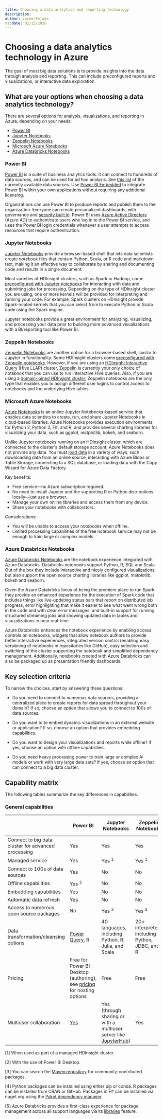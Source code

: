 ```yaml
---
title: Choosing a data analytics and reporting technology
description: 
author: zoinerTejada
ms:date: 02/12/2018
---
```


# Choosing a data analytics technology in Azure

The goal of most big data solutions is to provide insights into the data through analysis and reporting. This can include preconfigured reports and visualizations, or interactive data exploration. 

## What are your options when choosing a data analytics technology?

There are several options for analysis, visualizations, and reporting in Azure, depending on your needs:

- [Power BI](/power-bi/)
- [Jupyter Notebooks](https://jupyter.readthedocs.io/en/latest/index.html)
- [Zeppelin Notebooks](https://zeppelin.apache.org/)
- [Microsoft Azure Notebooks](https://notebooks.azure.com/)
- [Azure Databricks Notebooks](https://docs.azuredatabricks.net/user-guide/notebooks/index.html)

### Power BI

[Power BI](/power-bi/) is a suite of business analytics tools. It can connect to hundreds of data sources, and can be used for ad hoc analysis. See [this list](/power-bi/desktop-data-sources) of the currently available data sources. Use [Power BI Embedded](https://azure.microsoft.com/services/power-bi-embedded/) to integrate Power BI within your own applications without requiring any additional licensing.

Organizations can use Power BI to produce reports and publish them to the organization. Everyone can create personalized dashboards, with governance and [security built in](/power-bi/service-admin-power-bi-security). Power BI uses [Azure Active Directory](/azure/active-directory/) (Azure AD) to authenticate users who log in to the Power BI service, and uses the Power BI login credentials whenever a user attempts to access resources that require authentication.

### Jupyter Notebooks 

[Jupyter Notebooks](https://jupyter.readthedocs.io/en/latest/index.html) provide a browser-based shell that lets data scientists create *notebook* files that contain Python, Scala, or R code and markdown text, making it an effective way to collaborate by sharing and documenting code and results in a single document.

Most varieties of HDInsight clusters, such as Spark or Hadoop, come [preconfigured with Jupyter notebooks](/azure/hdinsight/spark/apache-spark-jupyter-notebook-kernels) for interacting with data and submitting jobs for processing. Depending on the type of HDInsight cluster you are using, one or more kernels will be provided for interpreting and running your code. For example, Spark clusters on HDInsight provide Spark-related kernels that you can select from to execute Python or Scala code using the Spark engine.

Jupyter notebooks provide a great environment for analyzing, visualizing, and processing your data prior to building more advanced visualizations with a BI/reporting tool like Power BI.

### Zeppelin Notebooks

[Zeppelin Notebooks](https://zeppelin.apache.org/) are another option for a browser-based shell, similar to Jupyter in functionality. Some HDInsight clusters come [preconfigured with Zeppelin notebooks](/azure/hdinsight/spark/apache-spark-zeppelin-notebook). However, if you are using an [HDInsight Interactive Query](/azure/hdinsight/interactive-query/apache-interactive-query-get-started) (Hive LLAP) cluster, [Zeppelin](/azure/hdinsight/hdinsight-connect-hive-zeppelin) is currently your only choice of notebook that you can use to run interactive Hive queries. Also, if you are using a [domain-joined HDInsight cluster](/azure/hdinsight/domain-joined/apache-domain-joined-introduction), Zeppelin notebooks are the only type that enables you to assign different user logins to control access to notebooks and the underlying Hive tables.

### Microsoft Azure Notebooks

[Azure Notebooks](https://notebooks.azure.com/) is an online Jupyter Notebooks-based service that enables data scientists to create, run, and share Jupyter Notebooks in cloud-based libraries. Azure Notebooks provides execution environments for Python 2, Python 3, F#, and R, and provides several charting libraries for visualizing your data, such as ggplot, matplotlib, bokeh, and seaborn.

Unlike Jupyter notebooks running on an HDInsight cluster, which are connected to the cluster's default storage account, Azure Notebooks does not provide any data. You must [load data](https://notebooks.azure.com/Microsoft/libraries/samples/html/Getting%20to%20your%20Data%20in%20Azure%20Notebooks.ipynb) in a variety of ways, such downloading data from an online source, interacting with Azure Blobs or Table Storage, connecting to a SQL database, or loading data with the Copy Wizard for Azure Data Factory.

Key benefits:

* Free service&mdash;no Azure subscription required.
* No need to install Jupyter and the supporting R or Python distributions locally&mdash;just use a browser.
* Manage your own online libraries and access them from any device.
* Share your notebooks with collaborators.

Considerations:

* You will be unable to access your notebooks when offline.
* Limited processing capabilities of the free notebook service may not be enough to train large or complex models.

### Azure Databricks Notebooks
[Azure Databricks Notebooks](https://docs.azuredatabricks.net/user-guide/notebooks/index.html) are the notebook experience integrated with Azure Databricks. Databricks notebooks support Python, R, SQL and Scala. Out of the box they include interactive and nicely configured visualizations, but also support the open source charting libraries like ggplot, matplotlib, bokeh and seaborn. 

Given the Azure Databricks focus of being the premiere place to run Spark they provide an enhanced experience for the execution of Spark code that includes things like live-updating status bars that report on distributed job progress, error highlighting that make it easier to see what went wrong both in the code and with clear error messages, and built-in support for running structured streaming jobs and showing updated data in tables and visuzalizations in near real-time. 

Azure Databricks enhances the notebook experience by enabling access controls on notebooks, widgets that allow notebook authors to provide better interactive experiences, integrated version control (enabling easy versioning of notebooks in repositories like GitHub), easy selection and switching of the cluster supporting the notebook and simplified dependency management. Additionally, notebooks created with Azure Databricks can also be packaged up as presentation friendly dashboards. 


## Key selection criteria

To narrow the choices, start by answering these questions:

- Do you need to connect to numerous data sources, providing a centralized place to create reports for data spread throughout your domain? If so, choose an option that allows you to connect to 100s of data sources.

- Do you want to to embed dynamic visualizations in an external website or application? If so, choose an option that provides embedding capabilities.

- Do you want to design your visualizations and reports while offline? If yes, choose an option with offline capabilities.

- Do you need heavy processing power to train large or complex AI models or work with very large data sets? If yes, choose an option that can connect to a big data cluster.

## Capability matrix

The following tables summarize the key differences in capabilities. 

### General capabilities

| | Power BI | Jupyter Notebooks | Zeppelin Notebooks | Microsoft Azure Notebooks | Azure Databricks Notebooks |
| --- | --- | --- | --- | --- | --- |
| Connect to big data cluster for advanced processing | Yes | Yes | Yes | No | Yes |
| Managed service | Yes | Yes <sup>1</sup> | Yes <sup>1</sup> | Yes | Yes |
| Connect to 100s of data sources | Yes | No | No | No | No |
| Offline capabilities | Yes <sup>2</sup> | No | No | No | No |
| Embedding capabilities | Yes | No | No | No | No |
| Automatic data refresh | Yes | No | No | No | Yes |
| Access to numerous open source packages | No | Yes <sup>3</sup> | Yes <sup>3</sup> | Yes <sup>4</sup> | Yes <sup>5</sup> |
| Data transformation/cleansing options | [Power Query](https://powerbi.microsoft.com/blog/getting-started-with-power-query-part-i/), R | 40 languages, including Python, R, Julia, and Scala | 20+ interpreters, including Python, JDBC, and R | Python, F#, R | Scala, Python, R, SQL |
| Pricing | Free for Power BI Desktop (authoring), see [pricing](https://powerbi.microsoft.com/pricing/) for hosting options | Free | Free | Free | Included with Azure Databricks Account |
| Multiuser collaboration | [Yes](/power-bi/service-how-to-collaborate-distribute-dashboards-reports) | Yes (through sharing or with a multiuser server like [JupyterHub](https://github.com/jupyterhub/jupyterhub)) | Yes | Yes (through sharing) | Yes |

[1] When used as part of a managed HDInsight cluster.

[2] With the use of Power BI Desktop.

[3] You can search the [Maven repository](http://search.maven.org/) for community-contributed packages.

[4] Python packages can be installed using either pip or conda. R packages can be installed from CRAN or GitHub. Packages in F# can be installed via nuget.org using the [Paket dependency manager](https://fsprojects.github.io/Paket/).

[5] Azure Databricks provides a first-class experience for package management across all support languages via its [libraries](https://docs.azuredatabricks.net/user-guide/libraries.html) feature.

